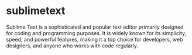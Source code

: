 # sublimetext
Sublime Text is a sophisticated and popular text editor primarily designed for coding and programming purposes. It is widely known for its simplicity, speed, and powerful features, making it a top choice for developers, web designers, and anyone who works with code regularly.
